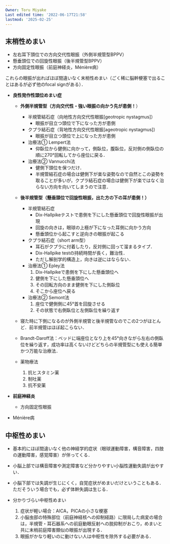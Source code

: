 ```yaml
---
Owner: Toru Miyake
Last edited time: '2022-06-17T21:58'
lastmod: '2025-02-25'
---
```

## 末梢性めまい

- 左右耳下頭位での方向交代性眼振（外側半規管型BPPV）
- 懸垂頭位での回旋性眼振（後半規管型BPPV）
- 方向固定性眼振（前庭神経炎，Ménière病）

これらの眼振が出ればほぼ間違いなく末梢性めまい（ごく稀に脳幹梗塞で出ることはあるが必ず他のfocal signがある）．

  

- **良性発作性頭位めまい症**
    
    - **外側半規管型（方向交代性・強い眼振の向かう先が患側！**）
        
        - 半規管結石症（向地性方向交代性眼振[geotropic nystagmus]）
            - 眼振が目立つ頭位で下になった方が患側
        - クプラ結石症（背地性方向交代性眼振[ageotropic nystagmus]）
            - 眼振が目立つ頭位で上になった方が患側
        - 治療法① Lempert法
            - 仰臥位から健側に向かって，側臥位，腹臥位，反対側の側臥位の順に270°回転してから座位に戻る．
        - 治療法② Vannucchi法
            - 健側下頭位を保つだけ．
            - 半規管結石症の場合は健側下が楽な姿勢なので自然とこの姿勢を取ることが多いが，クプラ結石症の場合は健側下が楽ではなく治らない方向を向いてしまうので注意．
        
          
        
    - **後半規管型（懸垂頭位で回旋性眼振，出た方の下の耳が患側！）**
        - 半規管結石症
            - Dix-Hallpikeテストで患側を下にした懸垂頭位で回旋性眼振が出現
            - 回旋の向きは，眼球の上極が下になった耳側に向かう方向
            - 懸垂頭位から起こすと逆向きの眼振が起こる
        - クプラ結石症（short arm型）
            - 耳石がクプラに付着したり，反対側に回って溜まるタイプ．
            - Dix-Hallpike testの持続時間が長く，難治性．
            - ただし解剖学的構造上，向きは逆にはならない．
        - 治療法① Epley法
            1. Dix-Hallpikeで患側を下にした懸垂頭位へ
            2. 健側を下にした懸垂頭位へ
            3. その回転方向のまま健側を下にした側臥位
            4. そこから座位へ戻る
        - 治療法② Semont法
            1. 座位で健側側に45°首を回旋させる
            2. その状態で右側臥位と左側臥位を繰り返す
    
      
    
    - 寝た時に下側になるのが外側半規管と後半規管なのでこの2つがほとんど．前半規管はほぼ起こらない．
    - Brandt-Daroff法：ベッドに端座位となり上を45°向きながら左右の側臥位を繰り返す，成功率は高くないけどどちらの半規管型にも使える簡単かつ万能な治療法．
    
    - 薬物療法
        1. 抗ヒスタミン薬
        2. 制吐薬
        3. 抗不安薬

  

- **前庭神経炎**
    - 方向固定性眼振
- Ménière病

  

## 中枢性めまい

- 基本的にほぼ間違いなく他の神経学的症状（眼球運動障害，構音障害，四肢の運動障害，感覚障害）が伴ってくる．
- 小脳上部では構音障害や測定障害など分かりやすい小脳性運動失調が出やすい．
- 小脳下部では失調が生じにくく，自覚症状がめまいだけということもある．ただそういう場合でも，必ず体幹失調は生じる．

  

- 分かりづらい中枢性めまい
    1. 症状が軽い場合：AICA，PICAの小さな梗塞
    2. 小脳虫部の特殊部位（前庭神経核への抑制経路）に限局した病変の場合は，半規管・耳石器系への前庭動眼反射への脱抑制がおこり，めまいと共に末梢前庭障害類似の眼振が出現する．
    3. 眼振がかなり軽いのに動けない人は中枢性を除外する必要がある．
